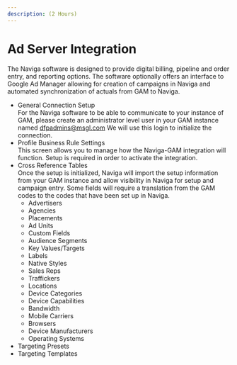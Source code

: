 ```yaml
---
description: (2 Hours)
---
```


# Ad Server Integration

The Naviga software is designed to provide digital billing, pipeline and order entry, and reporting options. The software optionally offers an interface to Google Ad Manager allowing for creation of campaigns in Naviga and automated synchronization of actuals from GAM to Naviga.

* General Connection Setup\
  For the Naviga software to be able to communicate to your instance of GAM, please create an administrator level user in your GAM instance named dfpadmins@msgl.com We will use this login to initialize the connection.
* Profile Business Rule Settings\
  This screen allows you to manage how the Naviga-GAM integration will function. Setup is required in order to activate the integration.
* Cross Reference Tables\
  Once the setup is initialized, Naviga will import the setup information from your GAM instance and allow visibility in Naviga for setup and campaign entry. Some fields will require a translation from the GAM codes to the codes that have been set up in Naviga.
  * Advertisers
  * Agencies
  * Placements
  * Ad Units
  * Custom Fields
  * Audience Segments
  * Key Values/Targets
  * Labels
  * Native Styles
  * Sales Reps
  * Traffickers
  * Locations
  * Device Categories
  * Device Capabilities
  * Bandwidth
  * Mobile Carriers
  * Browsers
  * Device Manufacturers
  * Operating Systems
* Targeting Presets
* Targeting Templates
